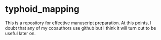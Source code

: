 # typhoid_mapping
This is a repository for effective manuscript preparation.  At this points, I doubt that any of my ccoauthors use github but I think it will turn out to be useful later on. 
